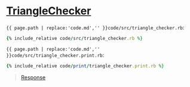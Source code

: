 # [TriangleChecker](code.zip)

`{{ page.path | replace:'code.md','' }}code/src/triangle_checker.rb`:

```rb
{% include_relative code/src/triangle_checker.rb %}
```

`{{ page.path | replace:'code.md','' }}code/src/triangle_checker.print.rb`:

```rb
{% include_relative code/print/triangle_checker.print.rb %}
```

> [Response](response/src/triangle_checker.rb)
